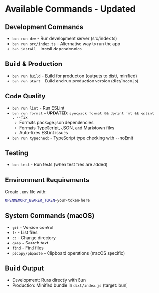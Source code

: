 # Available Commands - Updated

## Development Commands

- `bun run dev` - Run development server (src/index.ts)
- `bun run src/index.ts` - Alternative way to run the app
- `bun install` - Install dependencies

## Build & Production

- `bun run build` - Build for production (outputs to dist/, minified)
- `bun run start` - Build and run production version (dist/index.js)

## Code Quality

- `bun run lint` - Run ESLint
- `bun run format` - **UPDATED**: `syncpack format && dprint fmt && eslint . --fix`
  - Formats package.json dependencies
  - Formats TypeScript, JSON, and Markdown files  
  - Auto-fixes ESLint issues
- `bun run typecheck` - TypeScript type checking with --noEmit

## Testing

- `bun test` - Run tests (when test files are added)

## Environment Requirements

Create `.env` file with:
```bash
OPENMEMORY_BEARER_TOKEN=your-token-here
```

## System Commands (macOS)

- `git` - Version control
- `ls` - List files  
- `cd` - Change directory
- `grep` - Search text
- `find` - Find files
- `pbcopy/pbpaste` - Clipboard operations (macOS specific)

## Build Output

- Development: Runs directly with Bun
- Production: Minified bundle in `dist/index.js` (target: bun)